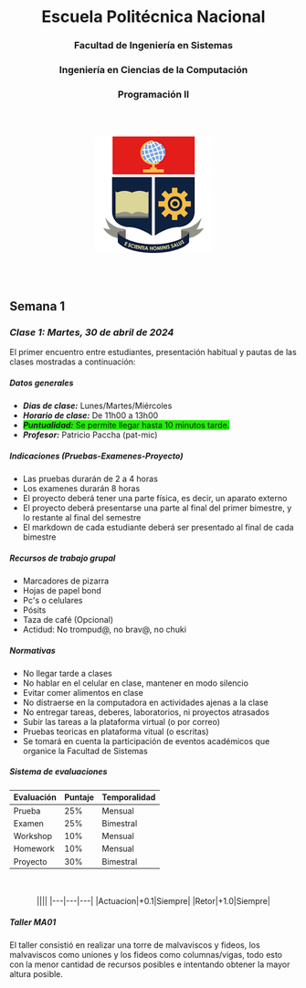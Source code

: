 # <div align="center">**Escuela Politécnica Nacional**</div>
### <div align = "center">**Facultad de Ingeniería en Sistemas**</div>
### <div align = "center">**Ingeniería en Ciencias de la Computación**</div>
### <div align = "center">**Programación II**</div>
<br>
<br>
<p align = "center"><img src="logoEPN.png"alt="Logo EPN" width"350"/>
</p>
</br>
</br>

## **Semana 1**
### ***Clase 1: Martes, 30 de abril de 2024***
El primer encuentro entre estudiantes, presentación habitual y pautas de las clases mostradas a continuación:
##### *Datos generales*
- ***Dias de clase:*** Lunes/Martes/Miércoles
- ***Horario de clase:*** De 11h00 a 13h00
- <span style="background:#1FF000"> ***Puntualidad:*** Se permite llegar hasta 10 minutos tarde.</span>
- ***Profesor:*** Patricio Paccha (pat-mic)
##### *Indicaciones (Pruebas-Examenes-Proyecto)*
- Las pruebas durarán de 2 a 4 horas
- Los examenes durarán 8 horas
- El proyecto deberá tener una parte física, es decir, un aparato externo
- El proyecto deberá presentarse una parte al final del primer bimestre, y lo restante al final del semestre
- El markdown de cada estudiante deberá ser presentado al final de cada bimestre
##### *Recursos de trabajo grupal*
- Marcadores de pizarra
- Hojas de papel bond
- Pc's o celulares
- Pósits
- Taza de café (Opcional)
- Actidud: No trompud@, no brav@, no chuki
##### *Normativas*
- No llegar tarde a clases
- No hablar en el celular en clase, mantener en modo silencio
- Evitar comer alimentos en clase
- No distraerse en la computadora en actividades ajenas a la clase
- No entregar tareas, deberes, laboratorios, ni proyectos atrasados
- Subir las tareas a la plataforma virtual (o por correo)
- Pruebas teoricas en plataforma vitual (o escritas)
- Se tomará en cuenta la participación de eventos académicos que organice la Facultad de Sistemas
##### *Sistema de evaluaciones*
<center>

| Evaluación | Puntaje | Temporalidad |
|---|---|---|
| Prueba | 25% | Mensual |
|Examen|25%|Bimestral|
|Workshop|10%|Mensual|
|Homework|10%|Mensual|
|Proyecto|30%|Bimestral|

<br></br>
||||
|---|---|---|
|Actuacion|+0.1|Siempre|
|Retor|+1.0|Siempre|
</center>

##### *Taller MA01*
El taller consistió en realizar una torre de malvaviscos y fideos, los malvaviscos como uniones y los fideos como columnas/vigas, todo esto con la menor cantidad de recursos posibles e intentando obtener la mayor altura posible.
